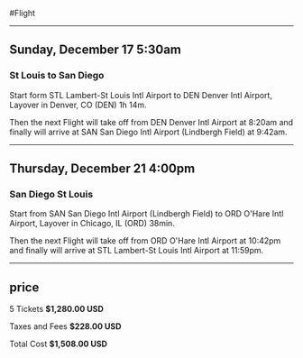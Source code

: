 #Flight

---

## Sunday, December 17 5:30am
### St Louis to  San Diego
Start form STL Lambert-St Louis Intl Airport to DEN Denver Intl Airport, Layover in Denver, CO (DEN) 1h 14m.

Then the next Flight will take off from DEN Denver Intl Airport at 8:20am and finally will arrive at SAN San Diego Intl Airport (Lindbergh Field) at 9:42am.

---

## Thursday, December 21 4:00pm
### San Diego   St Louis
Start from SAN San Diego Intl Airport (Lindbergh Field) to ORD O'Hare Intl Airport, Layover in Chicago, IL (ORD) 38min.

Then the next Flight will take off from ORD O'Hare Intl Airport at 10:42pm and finally will arrive at STL Lambert-St Louis Intl Airport at 11:59pm.

***

## price
5 Tickets **$1,280.00 USD**

Taxes and Fees **$228.00 USD**

Total Cost **$1,508.00 USD**
